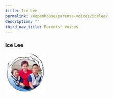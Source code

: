 ```yaml
---
title: Ice Lee
permalink: /eopenhouse/parents-voices/icelee/
description: ""
third_nav_title: Parents' Voices
---
```

### **Ice Lee**

<img src="/images/IceLee_1.jpg" 
     style="width:25%">
